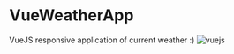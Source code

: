 # VueWeatherApp
VueJS responsive application of  current weather :)
![vuejs](https://user-images.githubusercontent.com/43494970/164227044-0a6f2df0-c581-4fcf-a748-771c09baeae9.png)

